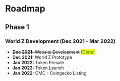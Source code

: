 # Roadmap

## Phase 1

### World Z Development (Dec 2021 - Mar 2022)

* ~~**Dec 2021:** Website Development~~ <mark style="color:green;">(Done)</mark>
* **Dec 2021:** World Z Prototype
* **Jan 2022:** Token Presale
* **Jan 2022:** Token Launch
* **Jan 2022:** CMC - Coingecko Listing
